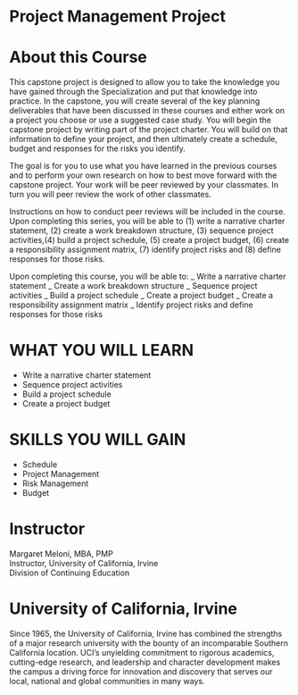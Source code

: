 # Project Management Project


# About this Course
This capstone project is designed to allow you to take the knowledge you have gained through the Specialization and put that knowledge into practice. In the capstone, you will create several of the key planning deliverables that have been discussed in these courses and either work on a project you choose or use a suggested case study. You will begin the capstone project by writing part of the project charter. You will build on that information to define your project, and then ultimately create a schedule, budget and responses for the risks you identify.  

The goal is for you to use what you have learned in the previous courses and to perform your own research on how to best move forward with the capstone project.  Your work will be peer reviewed by your classmates. In turn you will peer review the work of other classmates.  

Instructions on how to conduct peer reviews will be included in the course.  Upon completing this series, you will be able to (1) write a narrative charter statement, (2) create a work breakdown structure, (3) sequence project activities,(4) build a project schedule, (5) create a project budget, (6) create a responsibility assignment matrix, (7) identify project risks and (8) define responses for those risks.

Upon completing this course, you will be able to:
_ Write a narrative charter statement
_ Create a work breakdown structure
_ Sequence project activities
_ Build a project schedule
_ Create a project budget
_ Create a responsibility assignment matrix
_ Identify project risks and define responses for those risks


# WHAT YOU WILL LEARN
- Write a narrative charter statement
- Sequence project activities
- Build a project schedule
- Create a project budget

# SKILLS YOU WILL GAIN
- Schedule
- Project Management
- Risk Management
- Budget


# Instructor
Margaret Meloni, MBA, PMP<br>
Instructor, University of California, Irvine <br>
Division of Continuing Education 


# University of California, Irvine
Since 1965, the University of California, Irvine has combined the strengths of a major research university with the bounty of an incomparable Southern California location. UCI’s unyielding commitment to rigorous academics, cutting-edge research, and leadership and character development makes the campus a driving force for innovation and discovery that serves our local, national and global communities in many ways.
